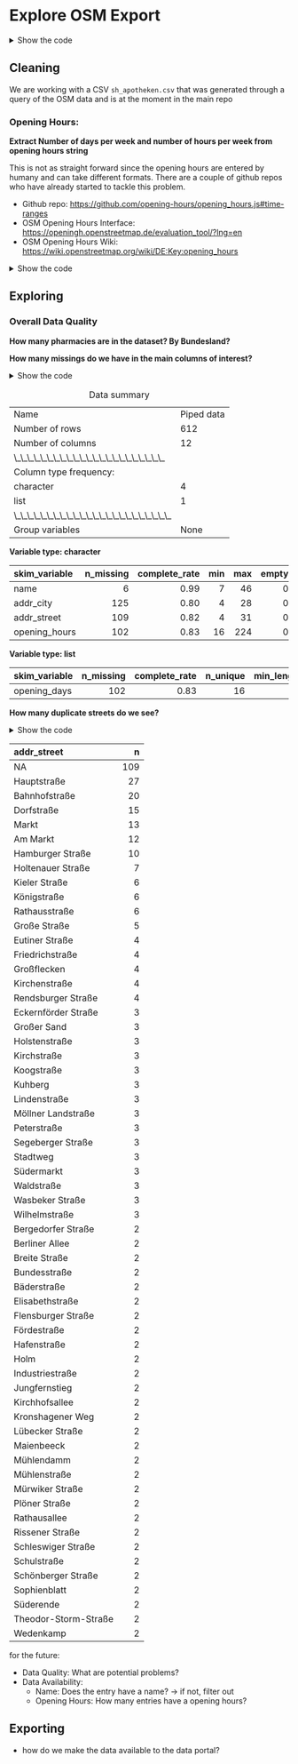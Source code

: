 # Explore OSM Export

<details>
<summary>Show the code</summary>

``` r
# | echo: false

pacman::p_load(
    kableExtra,
    tidyverse,
    skimr)

# read tab delimited file
pharmacies_raw <- read_delim(
    "sh_apotheken.csv", delim = "\t", show_col_types = FALSE)
```

</details>

## Cleaning

We are working with a CSV `sh_apotheken.csv` that was generated through
a query of the OSM data and is at the moment in the main repo

### Opening Hours:

**Extract Number of days per week and number of hours per week from
opening hours string**

This is not as straight forward since the opening hours are entered by
humany and can take different formats. There are a couple of github
repos who have already started to tackle this problem.

- Github repo:
  https://github.com/opening-hours/opening_hours.js#time-ranges
- OSM Opening Hours Interface:
  https://openingh.openstreetmap.de/evaluation_tool/?lng=en
- OSM Opening Hours Wiki:
  https://wiki.openstreetmap.org/wiki/DE:Key:opening_hours

<details>
<summary>Show the code</summary>

``` r
# | echo: false
# | message: false

# extract number of days per week

pharmacies_processed <- pharmacies_raw %>% 

    # clean up column names (remove @ and replace : with _)
    rename_all(~str_replace_all(str_remove(.x, "@"), ":", "_")) %>% 

    # flag missing name 
    mutate(flag_missing_name = is.na(name)) %>%

    # extract opening hours
    # nicht die perfekte lösung weil zB Mo-Fr nicht abgedeckt
    mutate(opening_days = str_extract_all(opening_hours, "Mo|Di|Mi|Do|Fr|Sa|So"))
```

</details>

## Exploring

### Overall Data Quality

**How many pharmacies are in the dataset? By Bundesland?**

**How many missings do we have in the main columns of interest?**

<details>
<summary>Show the code</summary>

``` r
pharmacies_processed %>% 
    skimr::skim(
        name,
        addr_city,
        addr_street,
        opening_hours,
        opening_days
    )
```

</details>
<table style="width: auto;" class="table table-condensed">
<caption>
Data summary
</caption>
<tbody>
<tr>
<td style="text-align:left;">
Name
</td>
<td style="text-align:left;">
Piped data
</td>
</tr>
<tr>
<td style="text-align:left;">
Number of rows
</td>
<td style="text-align:left;">
612
</td>
</tr>
<tr>
<td style="text-align:left;">
Number of columns
</td>
<td style="text-align:left;">
12
</td>
</tr>
<tr>
<td style="text-align:left;">
\_\_\_\_\_\_\_\_\_\_\_\_\_\_\_\_\_\_\_\_\_\_\_
</td>
<td style="text-align:left;">
</td>
</tr>
<tr>
<td style="text-align:left;">
Column type frequency:
</td>
<td style="text-align:left;">
</td>
</tr>
<tr>
<td style="text-align:left;">
character
</td>
<td style="text-align:left;">
4
</td>
</tr>
<tr>
<td style="text-align:left;">
list
</td>
<td style="text-align:left;">
1
</td>
</tr>
<tr>
<td style="text-align:left;">
\_\_\_\_\_\_\_\_\_\_\_\_\_\_\_\_\_\_\_\_\_\_\_\_
</td>
<td style="text-align:left;">
</td>
</tr>
<tr>
<td style="text-align:left;">
Group variables
</td>
<td style="text-align:left;">
None
</td>
</tr>
</tbody>
</table>

**Variable type: character**

<table>
<thead>
<tr>
<th style="text-align:left;">
skim_variable
</th>
<th style="text-align:right;">
n_missing
</th>
<th style="text-align:right;">
complete_rate
</th>
<th style="text-align:right;">
min
</th>
<th style="text-align:right;">
max
</th>
<th style="text-align:right;">
empty
</th>
<th style="text-align:right;">
n_unique
</th>
<th style="text-align:right;">
whitespace
</th>
</tr>
</thead>
<tbody>
<tr>
<td style="text-align:left;">
name
</td>
<td style="text-align:right;">
6
</td>
<td style="text-align:right;">
0.99
</td>
<td style="text-align:right;">
7
</td>
<td style="text-align:right;">
46
</td>
<td style="text-align:right;">
0
</td>
<td style="text-align:right;">
456
</td>
<td style="text-align:right;">
0
</td>
</tr>
<tr>
<td style="text-align:left;">
addr_city
</td>
<td style="text-align:right;">
125
</td>
<td style="text-align:right;">
0.80
</td>
<td style="text-align:right;">
4
</td>
<td style="text-align:right;">
28
</td>
<td style="text-align:right;">
0
</td>
<td style="text-align:right;">
185
</td>
<td style="text-align:right;">
0
</td>
</tr>
<tr>
<td style="text-align:left;">
addr_street
</td>
<td style="text-align:right;">
109
</td>
<td style="text-align:right;">
0.82
</td>
<td style="text-align:right;">
4
</td>
<td style="text-align:right;">
31
</td>
<td style="text-align:right;">
0
</td>
<td style="text-align:right;">
313
</td>
<td style="text-align:right;">
0
</td>
</tr>
<tr>
<td style="text-align:left;">
opening_hours
</td>
<td style="text-align:right;">
102
</td>
<td style="text-align:right;">
0.83
</td>
<td style="text-align:right;">
16
</td>
<td style="text-align:right;">
224
</td>
<td style="text-align:right;">
0
</td>
<td style="text-align:right;">
380
</td>
<td style="text-align:right;">
0
</td>
</tr>
</tbody>
</table>

**Variable type: list**

<table>
<thead>
<tr>
<th style="text-align:left;">
skim_variable
</th>
<th style="text-align:right;">
n_missing
</th>
<th style="text-align:right;">
complete_rate
</th>
<th style="text-align:right;">
n_unique
</th>
<th style="text-align:right;">
min_length
</th>
<th style="text-align:right;">
max_length
</th>
</tr>
</thead>
<tbody>
<tr>
<td style="text-align:left;">
opening_days
</td>
<td style="text-align:right;">
102
</td>
<td style="text-align:right;">
0.83
</td>
<td style="text-align:right;">
16
</td>
<td style="text-align:right;">
0
</td>
<td style="text-align:right;">
9
</td>
</tr>
</tbody>
</table>

**How many duplicate streets do we see?**

<details>
<summary>Show the code</summary>

``` r
pharmacies_processed %>% 
    count(addr_street, sort = TRUE) %>% 
    filter(n > 1)
```

</details>
<table>
<thead>
<tr>
<th style="text-align:left;">
addr_street
</th>
<th style="text-align:right;">
n
</th>
</tr>
</thead>
<tbody>
<tr>
<td style="text-align:left;">
NA
</td>
<td style="text-align:right;">
109
</td>
</tr>
<tr>
<td style="text-align:left;">
Hauptstraße
</td>
<td style="text-align:right;">
27
</td>
</tr>
<tr>
<td style="text-align:left;">
Bahnhofstraße
</td>
<td style="text-align:right;">
20
</td>
</tr>
<tr>
<td style="text-align:left;">
Dorfstraße
</td>
<td style="text-align:right;">
15
</td>
</tr>
<tr>
<td style="text-align:left;">
Markt
</td>
<td style="text-align:right;">
13
</td>
</tr>
<tr>
<td style="text-align:left;">
Am Markt
</td>
<td style="text-align:right;">
12
</td>
</tr>
<tr>
<td style="text-align:left;">
Hamburger Straße
</td>
<td style="text-align:right;">
10
</td>
</tr>
<tr>
<td style="text-align:left;">
Holtenauer Straße
</td>
<td style="text-align:right;">
7
</td>
</tr>
<tr>
<td style="text-align:left;">
Kieler Straße
</td>
<td style="text-align:right;">
6
</td>
</tr>
<tr>
<td style="text-align:left;">
Königstraße
</td>
<td style="text-align:right;">
6
</td>
</tr>
<tr>
<td style="text-align:left;">
Rathausstraße
</td>
<td style="text-align:right;">
6
</td>
</tr>
<tr>
<td style="text-align:left;">
Große Straße
</td>
<td style="text-align:right;">
5
</td>
</tr>
<tr>
<td style="text-align:left;">
Eutiner Straße
</td>
<td style="text-align:right;">
4
</td>
</tr>
<tr>
<td style="text-align:left;">
Friedrichstraße
</td>
<td style="text-align:right;">
4
</td>
</tr>
<tr>
<td style="text-align:left;">
Großflecken
</td>
<td style="text-align:right;">
4
</td>
</tr>
<tr>
<td style="text-align:left;">
Kirchenstraße
</td>
<td style="text-align:right;">
4
</td>
</tr>
<tr>
<td style="text-align:left;">
Rendsburger Straße
</td>
<td style="text-align:right;">
4
</td>
</tr>
<tr>
<td style="text-align:left;">
Eckernförder Straße
</td>
<td style="text-align:right;">
3
</td>
</tr>
<tr>
<td style="text-align:left;">
Großer Sand
</td>
<td style="text-align:right;">
3
</td>
</tr>
<tr>
<td style="text-align:left;">
Holstenstraße
</td>
<td style="text-align:right;">
3
</td>
</tr>
<tr>
<td style="text-align:left;">
Kirchstraße
</td>
<td style="text-align:right;">
3
</td>
</tr>
<tr>
<td style="text-align:left;">
Koogstraße
</td>
<td style="text-align:right;">
3
</td>
</tr>
<tr>
<td style="text-align:left;">
Kuhberg
</td>
<td style="text-align:right;">
3
</td>
</tr>
<tr>
<td style="text-align:left;">
Lindenstraße
</td>
<td style="text-align:right;">
3
</td>
</tr>
<tr>
<td style="text-align:left;">
Möllner Landstraße
</td>
<td style="text-align:right;">
3
</td>
</tr>
<tr>
<td style="text-align:left;">
Peterstraße
</td>
<td style="text-align:right;">
3
</td>
</tr>
<tr>
<td style="text-align:left;">
Segeberger Straße
</td>
<td style="text-align:right;">
3
</td>
</tr>
<tr>
<td style="text-align:left;">
Stadtweg
</td>
<td style="text-align:right;">
3
</td>
</tr>
<tr>
<td style="text-align:left;">
Südermarkt
</td>
<td style="text-align:right;">
3
</td>
</tr>
<tr>
<td style="text-align:left;">
Waldstraße
</td>
<td style="text-align:right;">
3
</td>
</tr>
<tr>
<td style="text-align:left;">
Wasbeker Straße
</td>
<td style="text-align:right;">
3
</td>
</tr>
<tr>
<td style="text-align:left;">
Wilhelmstraße
</td>
<td style="text-align:right;">
3
</td>
</tr>
<tr>
<td style="text-align:left;">
Bergedorfer Straße
</td>
<td style="text-align:right;">
2
</td>
</tr>
<tr>
<td style="text-align:left;">
Berliner Allee
</td>
<td style="text-align:right;">
2
</td>
</tr>
<tr>
<td style="text-align:left;">
Breite Straße
</td>
<td style="text-align:right;">
2
</td>
</tr>
<tr>
<td style="text-align:left;">
Bundesstraße
</td>
<td style="text-align:right;">
2
</td>
</tr>
<tr>
<td style="text-align:left;">
Bäderstraße
</td>
<td style="text-align:right;">
2
</td>
</tr>
<tr>
<td style="text-align:left;">
Elisabethstraße
</td>
<td style="text-align:right;">
2
</td>
</tr>
<tr>
<td style="text-align:left;">
Flensburger Straße
</td>
<td style="text-align:right;">
2
</td>
</tr>
<tr>
<td style="text-align:left;">
Fördestraße
</td>
<td style="text-align:right;">
2
</td>
</tr>
<tr>
<td style="text-align:left;">
Hafenstraße
</td>
<td style="text-align:right;">
2
</td>
</tr>
<tr>
<td style="text-align:left;">
Holm
</td>
<td style="text-align:right;">
2
</td>
</tr>
<tr>
<td style="text-align:left;">
Industriestraße
</td>
<td style="text-align:right;">
2
</td>
</tr>
<tr>
<td style="text-align:left;">
Jungfernstieg
</td>
<td style="text-align:right;">
2
</td>
</tr>
<tr>
<td style="text-align:left;">
Kirchhofsallee
</td>
<td style="text-align:right;">
2
</td>
</tr>
<tr>
<td style="text-align:left;">
Kronshagener Weg
</td>
<td style="text-align:right;">
2
</td>
</tr>
<tr>
<td style="text-align:left;">
Lübecker Straße
</td>
<td style="text-align:right;">
2
</td>
</tr>
<tr>
<td style="text-align:left;">
Maienbeeck
</td>
<td style="text-align:right;">
2
</td>
</tr>
<tr>
<td style="text-align:left;">
Mühlendamm
</td>
<td style="text-align:right;">
2
</td>
</tr>
<tr>
<td style="text-align:left;">
Mühlenstraße
</td>
<td style="text-align:right;">
2
</td>
</tr>
<tr>
<td style="text-align:left;">
Mürwiker Straße
</td>
<td style="text-align:right;">
2
</td>
</tr>
<tr>
<td style="text-align:left;">
Plöner Straße
</td>
<td style="text-align:right;">
2
</td>
</tr>
<tr>
<td style="text-align:left;">
Rathausallee
</td>
<td style="text-align:right;">
2
</td>
</tr>
<tr>
<td style="text-align:left;">
Rissener Straße
</td>
<td style="text-align:right;">
2
</td>
</tr>
<tr>
<td style="text-align:left;">
Schleswiger Straße
</td>
<td style="text-align:right;">
2
</td>
</tr>
<tr>
<td style="text-align:left;">
Schulstraße
</td>
<td style="text-align:right;">
2
</td>
</tr>
<tr>
<td style="text-align:left;">
Schönberger Straße
</td>
<td style="text-align:right;">
2
</td>
</tr>
<tr>
<td style="text-align:left;">
Sophienblatt
</td>
<td style="text-align:right;">
2
</td>
</tr>
<tr>
<td style="text-align:left;">
Süderende
</td>
<td style="text-align:right;">
2
</td>
</tr>
<tr>
<td style="text-align:left;">
Theodor-Storm-Straße
</td>
<td style="text-align:right;">
2
</td>
</tr>
<tr>
<td style="text-align:left;">
Wedenkamp
</td>
<td style="text-align:right;">
2
</td>
</tr>
</tbody>
</table>

for the future:

- Data Quality: What are potential problems?
- Data Availability:
  - Name: Does the entry have a name? -\> if not, filter out
  - Opening Hours: How many entries have a opening hours?

## Exporting

- how do we make the data available to the data portal?
